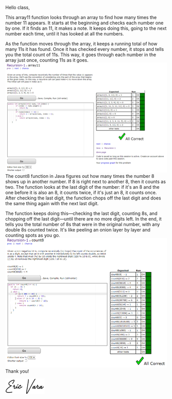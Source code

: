 Hello class,

This array11 function looks through an array to find how many times the number 11 appears. It starts at the beginning and checks each number one by one. If it finds an 11, it makes a note. It keeps doing this, going to the next number each time, until it has looked at all the numbers.

As the function moves through the array, it keeps a running total of how many 11s it has found. Once it has checked every number, it stops and tells you the total count of 11s. This way, it goes through each number in the array just once, counting 11s as it goes.
![img.png](img.png)
The count8 function in Java figures out how many times the number 8 shows up in another number. If 8 is right next to another 8, then it counts as two. The function looks at the last digit of the number: if it's an 8 and the one before it is also an 8, it counts twice, if it's just an 8, it counts once. After checking the last digit, the function chops off the last digit and does the same thing again with the next last digit.

The function keeps doing this—checking the last digit, counting 8s, and chopping off the last digit—until there are no more digits left. In the end, it tells you the total number of 8s that were in the original number, with any double 8s counted twice. It's like peeling an onion layer by layer and counting spots as you go.
![img_1.png](img_1.png)
Thank you!

![img_2.png](img_2.png)